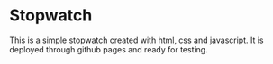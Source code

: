 # Stopwatch
This is a simple stopwatch created with html, css and javascript.
It is deployed through github pages and ready for testing.
